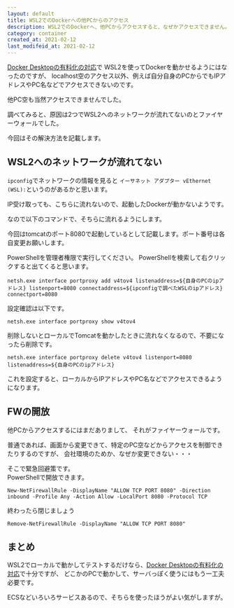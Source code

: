 ```yaml
---
layout: default
title: WSL2でのDockerへの他PCからのアクセス
description: WSL2でのDockerへ、他PCからアクセスすると、なぜかアクセスできません。原因は2つでWSL2へのネットワークが流れてないのとファイヤーウォールでした。
category: container
created_at: 2021-02-12
last_modifeid_at: 2021-02-12
---
```


[Docker Desktopの有料化の対応](/it/container/chargeDockerDesktop.html)で
WSL2を使ってDockerを動かせるようにはなったのですが、
localhost空のアクセス以外、例えば自分自身のPCからでもIPアドレスやPC名などでアクセスできないのです。

他PC空も当然アクセスできませんでした。

調べてみると、原因は2つでWSL2へのネットワークが流れてないのとファイヤーウォールでした。

今回はその解決方法を記載します。

## WSL2へのネットワークが流れてない

`ipconfig`でネットワークの情報を見ると
`イーサネット アダプター vEthernet (WSL):`というのがあるかと思います。

IP受け取っても、こちらに流れないので、起動したDockerが動かないようです。

なので以下のコマンドで、そちらに流れるようにします。

今回はtomcatのポート8080で起動しているとして記載します。ポート番号は各自変更お願いします。

PowerShellを管理者権限で実行してください。
PowerShellを検索して右クリックすると出てくると思います。

```Shell
netsh.exe interface portproxy add v4tov4 listenaddress=${自身のPCのipアドレス} listenport=8080 connectaddress=${ipconfigで調べたWSLのipアドレス} connectport=8080
```

設定確認は以下です。
```
netsh.exe interface portproxy show v4tov4
```

削除しないとローカルでTomcatを動かしたときに流れなくなるので、不要になったら削除です。
```Shell
netsh.exe interface portproxy delete v4tov4 listenport=8080 listenaddress=${自身のPCのipアドレス}
```

これを設定すると、ローカルからIPアドレスやPC名などでアクセスできるようになります。

## FWの開放

他PCからアクセスするにはまだありまして、
それがファイヤーウォールです。

普通であれば、画面から変更できて、特定のPC空などからアクセスを制御できたりするのですが、
会社環境のためか、なぜか変更できない・・・

そこで緊急回避策です。  
PowerShellで開放できます。

```Shell
New-NetFirewallRule -DisplayName "ALLOW TCP PORT 8080" -Direction inbound -Profile Any -Action Allow -LocalPort 8080 -Protocol TCP
```

終わったら閉じましょう
```Shell
Remove-NetFirewallRule -DisplayName "ALLOW TCP PORT 8080"
```

## まとめ

WSL2でローカルで動かしてテストするだけなら、[Docker Desktopの有料化の対応](/it/container/chargeDockerDesktop.html)で十分ですが、
どこかのPCで動かして、サーバっぽく使うにはもう一工夫必要です。

ECSなどいろいろサービスあるので、そちらを使ったほうがよい気がしますが。